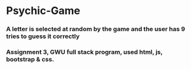 # Psychic-Game
### A letter is selected at random by the game and the user has 9 tries to guess it correctly
### Assignment 3, GWU full stack program, used html, js, bootstrap & css.
